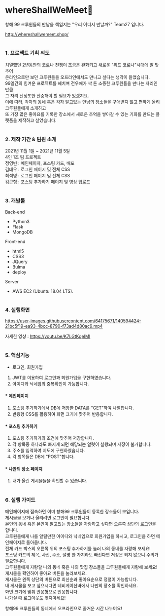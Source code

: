 # whereShallWeMeet🎈
항해 99 크루원들의 만남을 책임지는 "우리 어디서 만날까?" Team27 입니다.  

http://whereshallwemeet.shop/  
#



### 1. 프로젝트 기획 의도  

치열했던 2년동안의 코로나 전쟁이 조금은 완화되고 새로운 "위드 코로나"시대에 발 맞추어  
온라인으로만 보던 크루원들을 오프라인에서도 만나고 싶다는 생각이 들었습니다.  
99일간의 힘겨운 프로젝트를 헤치며 전우애가 싹 튼 소중한 크루원들을 만나는 자리인 만큼  
그 자리 선정또한 신중해야 할 필요가 있겠지요.  
이에 따라, 각자의 동네 혹은 각자 알고있는 만남의 장소들을 구애받지 않고 편하게 올려 크루원들에게 소개하고  
또 가장 많은 좋아요를 기록한 장소에서 새로운 추억을 쌓아갈 수 있는 기회를 만드는 플랫폼을 제작하고 싶었습니다.  
#
### 2. 제작 기간 & 팀원 소개  
2021년 11월 1일 ~ 2021년 11월 5일  
4인 1조 팀 프로젝트  
정영빈 : 메인페이지, 포스팅 카드, 배포  
김태우 : 로그인 페이지 및 전체 CSS  
최석영 : 로그인 페이지 및 전체 CSS  
김근형 : 포스팅 추가하기 페이지 및 영상 업로드  
#
### 3. 개발툴
Back-end  
* Python3
* Flask
* MongoDB

Front-end  
* html5
* CSS3
* JQuery
* Bulma
* deploy

Server 
* AWS EC2 (Ubuntu 18.04 LTS). 

#

### 4. 실행화면

https://user-images.githubusercontent.com/64175671/140594424-21bc5f19-ea93-4bcc-8790-f73ad4d80ac9.mp4


자세한 영상 : https://youtu.be/K7LGtKgeIMI

#
### 5. 핵심기능
* 로그인, 회원가입
1. JWT를 이용하여 로그인과 회원가입을 구현하였습니다.
2. 아이디와 닉네임의 중복확인이 가능합니다.

#### * 메인페이지
1. 포스팅 추가하기에서 DB에 저장한 DATA를 "GET"하여 나열합니다.
2. 반응형 CSS를 활용하여 화면 크기에 맞추어 반응합니다.

#### * 포스팅 추가하기
1. 포스팅 추가하기의 조건에 맞추어 저장합니다.
2. 각 항목중 하나라도 빠지게 되면 해당되는 알럿이 실행되며 저장이 불가합니다.
3. 주소를 입력하여 지도에 구현하였습니다.
4. 각 항목들은 DB에 "POST"합니다.

#### * 나만의 장소 페이지
1. 내가 올린 게시물들을 확인할 수 있습니다.
#
### 6. 실행 가이드
메인페이지에 접속하면 이미 항해99 크루원들이 등록한 장소들이 보입니다.  
게시물을 보거나 올리려면 로그인이 필요합니다.  
본인의 동네 혹은 본인이 알고있는 장소들을 자랑하고 싶다면 오른쪽 상단의 로그인을 합니다.  
크루원들에게 나를 알릴만한 아이디와 닉네임으로 회원가입을 하시고, 로그인을 하면 메인페이지로 돌아옵니다.  
전체 카드 박스의 오른쪽 위의 포스팅 추가하기를 눌러 나의 동네를 자랑해 보세요!  
포스팅 카드의 제목, 사진, 주소, 설명 한 가지라도 빠진다면 저장은 되지 않으니 주의가 필요합니다.  
크루원들에게 자랑할 나의 동네 혹은 나의 맛집 장소들을 크루원들에게 자랑해 보세요!  
게시물을 확인하여 좋아요 버튼을 눌러보세요.  
게시물은 왼쪽 상단의 버튼으로 최신순과 좋아요순으로 정렬이 가능합니다.  
내 게시물을 보고 싶으시다면 네비게이션바에서 나만의 장소를 확인하세요.  
화면 크기에 맞춰 반응형으로 반응합니다.  
나가실 때 로그아웃도 잊지마세요!  
  
  
항해99 크루원들의 동네에서 오프라인으로 즐거운 시간 나누어요!
